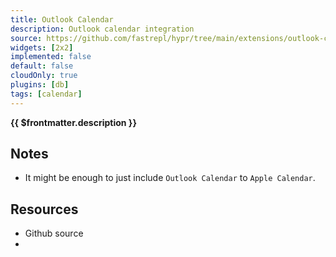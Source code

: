 ```yaml
---
title: Outlook Calendar
description: Outlook calendar integration
source: https://github.com/fastrepl/hypr/tree/main/extensions/outlook-calendar
widgets: [2x2]
implemented: false
default: false
cloudOnly: true
plugins: [db]
tags: [calendar]
---
```

<TitleWithContributors :title="$frontmatter.title" />

**{{ $frontmatter.description }}**

<ExtensionTags :frontmatter="$frontmatter" />

## Notes

- It might be enough to just include `Outlook Calendar` to `Apple Calendar`.

## Resources

<ul>
  <li><a :href="$frontmatter.source">Github source</a></li>
  <li v-for="plugin in $frontmatter.plugins"><PluginLink :plugin /></li>
</ul>

